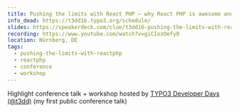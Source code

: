 ```yaml
---
title: Pushing the limits with React PHP – why React PHP is awesome and why you should care
info_dead: https://t3dd16.typo3.org/schedule/
slides: https://speakerdeck.com/clue/t3dd16-pushing-the-limits-with-react-php
recording: https://www.youtube.com/watch?v=giCIozOefy0
location: Nürnberg, DE
tags:
  - pushing-the-limits-with-reactphp
  - reactphp
  - conference
  - workshop
---
```

Highlight conference talk + workshop hosted by <a href="https://t3dd.typo3.com">TYPO3 Developer Days (@t3dd)</a> (my first public conference talk)
